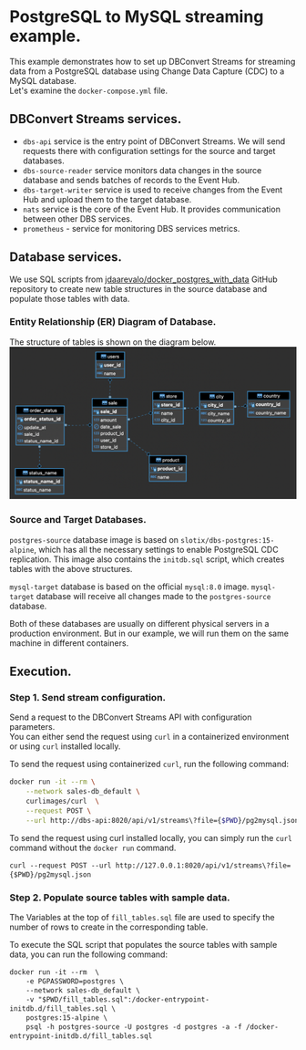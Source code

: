 # PostgreSQL to MySQL streaming example.

This example demonstrates how to set up DBConvert Streams for streaming data from a PostgreSQL database using Change Data Capture (CDC) to a MySQL database.  
Let's examine the `docker-compose.yml` file.

## DBConvert Streams services.

- `dbs-api` service is the entry point of DBConvert Streams. We will send requests there with configuration settings for the source and target databases.
- `dbs-source-reader` service monitors data changes in the source database and sends batches of records to the Event Hub.
- `dbs-target-writer` service is used to receive changes from the Event Hub and upload them to the target database.
- `nats` service is the core of the Event Hub. It provides communication between other DBS services.
- `prometheus` - service for monitoring DBS services metrics.

## Database services.

We use SQL scripts from [jdaarevalo/docker_postgres_with_data](https://github.com/jdaarevalo/docker_postgres_with_data) GitHub repository to create new table structures in the source database and populate those tables with data.

### Entity Relationship (ER) Diagram of Database.

The structure of tables is shown on the diagram below.
![ER Diagram of DB](../../img/sales-db-erd.png)



### Source and Target Databases.

`postgres-source` database image is based on `slotix/dbs-postgres:15-alpine`, which has all the necessary settings to enable PostgreSQL CDC replication. This image also contains the `initdb.sql` script, which creates tables with the above structures.

`mysql-target` database is based on the official `mysql:8.0` image. `mysql-target` database will receive all changes made to the `postgres-source` database.

Both of these databases are usually on different physical servers in a production environment. But in our example, we will run them on the same machine in different containers.


## Execution.

### Step 1. Send stream configuration.

Send a request to the DBConvert Streams API with configuration parameters.  
You can either send the request using `curl` in a containerized environment or using `curl` installed locally.

To send the request using containerized `curl`, run the following command:

```bash
docker run -it --rm \
    --network sales-db_default \
    curlimages/curl  \
    --request POST \
    --url http://dbs-api:8020/api/v1/streams\?file={$PWD}/pg2mysql.json
```

To send the request using curl installed locally, you can simply run the `curl` command without the `docker run` command.

```
curl --request POST --url http://127.0.0.1:8020/api/v1/streams\?file={$PWD}/pg2mysql.json    
```

### Step 2. Populate source tables with sample data.

The Variables at the top of `fill_tables.sql` file are used to specify the number of rows to create in the corresponding table.


To execute the SQL script that populates the source tables with sample data, you can run the following command:


```
docker run -it --rm  \
    -e PGPASSWORD=postgres \
    --network sales-db_default \
    -v "$PWD/fill_tables.sql":/docker-entrypoint-initdb.d/fill_tables.sql \
    postgres:15-alpine \
    psql -h postgres-source -U postgres -d postgres -a -f /docker-entrypoint-initdb.d/fill_tables.sql
```
